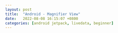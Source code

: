 ```yaml
---
layout: post
title:  "Android - Magnifier View"
date:   2022-08-08 16:15:07 +0800
categories: [android jetpack, livedata, beginner]
---
```

